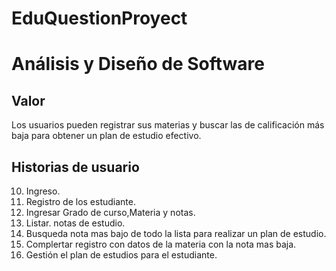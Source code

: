 # EduQuestionProyect
# Análisis y Diseño de Software

## Valor
Los usuarios pueden registrar sus materias y buscar las de calificación más baja para obtener un plan de estudio efectivo.

## Historias de usuario

10. Ingreso.
20. Registro de los estudiante.
25. Ingresar Grado de curso,Materia y notas.
30. Listar. notas de estudio.
40. Busqueda nota mas bajo de todo la lista para realizar un plan de estudio.
45. Complertar registro con datos de la materia con la nota mas baja.
50. Gestión el plan de estudios para el estudiante.
